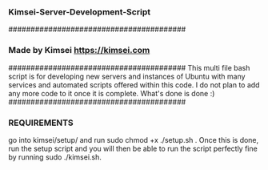 ### Kimsei-Server-Development-Script ###
########################################
### Made by Kimsei https://kimsei.com ###
########################################
This multi file bash script is for developing new servers and instances of 
Ubuntu with many services and automated scripts offered within this code.
I do not plan to add any more code to it once it is complete. What's done is done :)
########################################
### REQUIREMENTS ###
go into kimsei/setup/ and run sudo chmod +x ./setup.sh . Once this is done, run the setup script and you will then be able to run the script perfectly fine by running sudo ./kimsei.sh.
